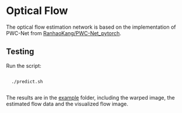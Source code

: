 # Optical Flow

The optical flow estimation network is based on the implementation of PWC-Net from [RanhaoKang/PWC-Net_pytorch](https://github.com/RanhaoKang/PWC-Net_pytorch).

## Testing

Run the script:
  <pre><code>
  ./predict.sh
  </code></pre>

The results are in the [example](example) folder, including the warped image, the estimated flow data and the visualized flow image.